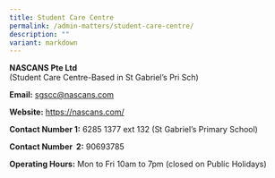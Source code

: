 ```yaml
---
title: Student Care Centre
permalink: /admin-matters/student-care-centre/
description: ""
variant: markdown
---
```

**NASCANS Pte Ltd** <br>
(Student Care Centre-Based in St Gabriel’s Pri Sch)

**Email:** sgscc@nascans.com

**Website:** https://nascans.com/

**Contact Number 1:** 6285 1377 ext 132 (St Gabriel’s Primary School)

**Contact Number&nbsp; 2:** 90693785

**Operating Hours:** Mon to Fri 10am to 7pm (closed on Public Holidays)
